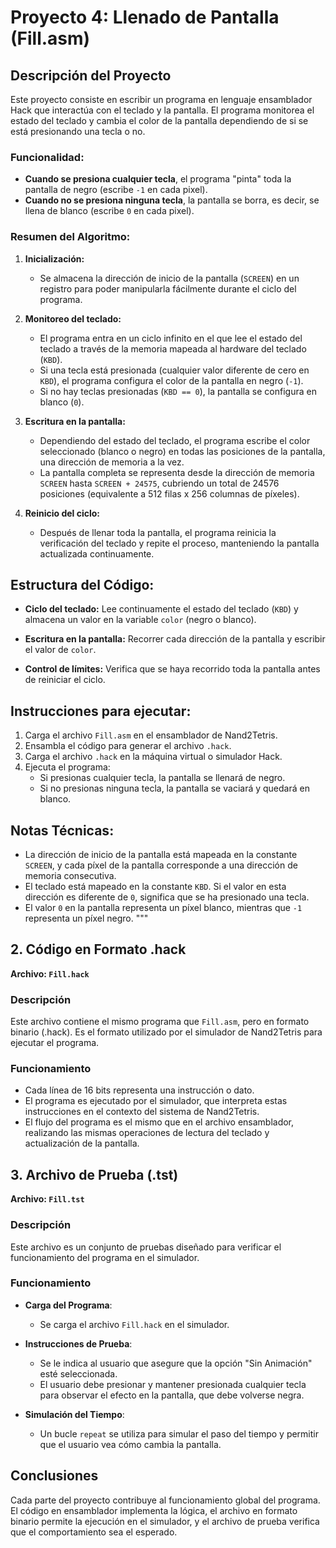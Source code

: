 # Proyecto 4: Llenado de Pantalla (Fill.asm)

## Descripción del Proyecto

Este proyecto consiste en escribir un programa en lenguaje ensamblador Hack que interactúa con el teclado y la pantalla. El programa monitorea el estado del teclado y cambia el color de la pantalla dependiendo de si se está presionando una tecla o no.

### Funcionalidad:
- **Cuando se presiona cualquier tecla**, el programa "pinta" toda la pantalla de negro (escribe `-1` en cada pixel).
- **Cuando no se presiona ninguna tecla**, la pantalla se borra, es decir, se llena de blanco (escribe `0` en cada pixel).

### Resumen del Algoritmo:
1. **Inicialización:**
   - Se almacena la dirección de inicio de la pantalla (`SCREEN`) en un registro para poder manipularla fácilmente durante el ciclo del programa.

2. **Monitoreo del teclado:**
   - El programa entra en un ciclo infinito en el que lee el estado del teclado a través de la memoria mapeada al hardware del teclado (`KBD`).
   - Si una tecla está presionada (cualquier valor diferente de cero en `KBD`), el programa configura el color de la pantalla en negro (`-1`).
   - Si no hay teclas presionadas (`KBD == 0`), la pantalla se configura en blanco (`0`).

3. **Escritura en la pantalla:**
   - Dependiendo del estado del teclado, el programa escribe el color seleccionado (blanco o negro) en todas las posiciones de la pantalla, una dirección de memoria a la vez.
   - La pantalla completa se representa desde la dirección de memoria `SCREEN` hasta `SCREEN + 24575`, cubriendo un total de 24576 posiciones (equivalente a 512 filas x 256 columnas de píxeles).

4. **Reinicio del ciclo:**
   - Después de llenar toda la pantalla, el programa reinicia la verificación del teclado y repite el proceso, manteniendo la pantalla actualizada continuamente.

## Estructura del Código:

- **Ciclo del teclado:** 
  Lee continuamente el estado del teclado (`KBD`) y almacena un valor en la variable `color` (negro o blanco).
  
- **Escritura en la pantalla:** 
  Recorrer cada dirección de la pantalla y escribir el valor de `color`.

- **Control de límites:** 
  Verifica que se haya recorrido toda la pantalla antes de reiniciar el ciclo.

## Instrucciones para ejecutar:

1. Carga el archivo `Fill.asm` en el ensamblador de Nand2Tetris.
2. Ensambla el código para generar el archivo `.hack`.
3. Carga el archivo `.hack` en la máquina virtual o simulador Hack.
4. Ejecuta el programa:
   - Si presionas cualquier tecla, la pantalla se llenará de negro.
   - Si no presionas ninguna tecla, la pantalla se vaciará y quedará en blanco.

## Notas Técnicas:

- La dirección de inicio de la pantalla está mapeada en la constante `SCREEN`, y cada píxel de la pantalla corresponde a una dirección de memoria consecutiva.
- El teclado está mapeado en la constante `KBD`. Si el valor en esta dirección es diferente de `0`, significa que se ha presionado una tecla.
- El valor `0` en la pantalla representa un píxel blanco, mientras que `-1` representa un píxel negro.
"""



## 2. Código en Formato .hack

**Archivo: `Fill.hack`**

### Descripción

Este archivo contiene el mismo programa que `Fill.asm`, pero en formato binario (.hack). Es el formato utilizado por el simulador de Nand2Tetris para ejecutar el programa.

### Funcionamiento

- Cada línea de 16 bits representa una instrucción o dato.
- El programa es ejecutado por el simulador, que interpreta estas instrucciones en el contexto del sistema de Nand2Tetris.
- El flujo del programa es el mismo que en el archivo ensamblador, realizando las mismas operaciones de lectura del teclado y actualización de la pantalla.

## 3. Archivo de Prueba (.tst)

**Archivo: `Fill.tst`**

### Descripción

Este archivo es un conjunto de pruebas diseñado para verificar el funcionamiento del programa en el simulador.

### Funcionamiento

- **Carga del Programa**:
  - Se carga el archivo `Fill.hack` en el simulador.

- **Instrucciones de Prueba**:
  - Se le indica al usuario que asegure que la opción "Sin Animación" esté seleccionada.
  - El usuario debe presionar y mantener presionada cualquier tecla para observar el efecto en la pantalla, que debe volverse negra.

- **Simulación del Tiempo**:
  - Un bucle `repeat` se utiliza para simular el paso del tiempo y permitir que el usuario vea cómo cambia la pantalla.

## Conclusiones

Cada parte del proyecto contribuye al funcionamiento global del programa. El código en ensamblador implementa la lógica, el archivo en formato binario permite la ejecución en el simulador, y el archivo de prueba verifica que el comportamiento sea el esperado.
